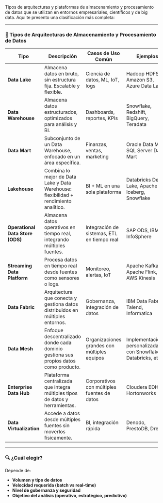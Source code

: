 Tipos de arquitecturas y plataformas de almacenamiento y procesamiento de datos que se utilizan en entornos empresariales, científicos y de big data. Aquí te presento una clasificación más completa:

---

### 🧠 Tipos de Arquitecturas de Almacenamiento y Procesamiento de Datos

| **Tipo** | **Descripción** | **Casos de Uso Común** | **Ejemplos** |
|----------|------------------|-------------------------|--------------|
| **Data Lake** | Almacena datos en bruto, sin estructura fija. Escalable y flexible. | Ciencia de datos, ML, IoT, logs | Hadoop HDFS, Amazon S3, Azure Data Lake |
| **Data Warehouse** | Almacena datos estructurados, optimizados para análisis y BI. | Dashboards, reportes, KPIs | Snowflake, Redshift, BigQuery, Teradata |
| **Data Mart** | Subconjunto de un Data Warehouse, enfocado en un área específica. | Finanzas, ventas, marketing | Oracle Data Mart, SQL Server Data Mart |
| **Lakehouse** | Combina lo mejor de Data Lake y Data Warehouse: flexibilidad + rendimiento analítico. | BI + ML en una sola plataforma | Databricks Delta Lake, Apache Iceberg, Snowflake |
| **Operational Data Store (ODS)** | Almacena datos operativos en tiempo real, integrando múltiples fuentes. | Integración de sistemas, ETL en tiempo real | SAP ODS, IBM InfoSphere |
| **Streaming Data Platform** | Procesa datos en tiempo real desde fuentes como sensores o logs. | Monitoreo, alertas, IoT | Apache Kafka, Apache Flink, AWS Kinesis |
| **Data Fabric** | Arquitectura que conecta y gestiona datos distribuidos en múltiples entornos. | Gobernanza, integración de datos | IBM Data Fabric, Talend, Informatica |
| **Data Mesh** | Enfoque descentralizado donde cada dominio gestiona sus propios datos como producto. | Organizaciones grandes con múltiples equipos | Implementaciones personalizadas con Snowflake, Databricks, etc. |
| **Enterprise Data Hub** | Plataforma centralizada que integra múltiples tipos de datos y herramientas. | Corporativos con múltiples fuentes de datos | Cloudera EDH, Hortonworks |
| **Data Virtualization** | Accede a datos desde múltiples fuentes sin moverlos físicamente. | BI, integración rápida | Denodo, PrestoDB, Dremio |

---

### 🔍 ¿Cuál elegir?

Depende de:
- **Volumen y tipo de datos**
- **Velocidad requerida (batch vs real-time)**
- **Nivel de gobernanza y seguridad**
- **Objetivo del análisis (operativo, estratégico, predictivo)**
